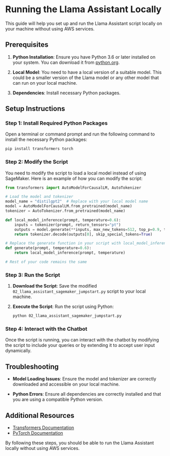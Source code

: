 # Running the Llama Assistant Locally

This guide will help you set up and run the Llama Assistant script locally on your machine without using AWS services.

## Prerequisites

1. **Python Installation**: Ensure you have Python 3.6 or later installed on your system. You can download it from [python.org](https://www.python.org/).

2. **Local Model**: You need to have a local version of a suitable model. This could be a smaller version of the Llama model or any other model that can run on your local machine.

3. **Dependencies**: Install necessary Python packages.

## Setup Instructions

### Step 1: Install Required Python Packages

Open a terminal or command prompt and run the following command to install the necessary Python packages:

```bash
pip install transformers torch
```

### Step 2: Modify the Script

You need to modify the script to load a local model instead of using SageMaker. Here is an example of how you can modify the script:

```python
from transformers import AutoModelForCausalLM, AutoTokenizer

# Load the model and tokenizer
model_name = "distilgpt2"  # Replace with your local model name
model = AutoModelForCausalLM.from_pretrained(model_name)
tokenizer = AutoTokenizer.from_pretrained(model_name)

def local_model_inference(prompt, temperature=0.6):
    inputs = tokenizer(prompt, return_tensors="pt")
    outputs = model.generate(**inputs, max_new_tokens=512, top_p=0.9, temperature=temperature)
    return tokenizer.decode(outputs[0], skip_special_tokens=True)

# Replace the generate function in your script with local_model_inference
def generate(prompt, temperature=0.6):
    return local_model_inference(prompt, temperature)

# Rest of your code remains the same
```

### Step 3: Run the Script

1. **Download the Script**: Save the modified `02_llama_assistant_sagemaker_jumpstart.py` script to your local machine.

2. **Execute the Script**: Run the script using Python:

   ```bash
   python 02_llama_assistant_sagemaker_jumpstart.py
   ```

### Step 4: Interact with the Chatbot

Once the script is running, you can interact with the chatbot by modifying the script to include your queries or by extending it to accept user input dynamically.

## Troubleshooting

- **Model Loading Issues**: Ensure the model and tokenizer are correctly downloaded and accessible on your local machine.

- **Python Errors**: Ensure all dependencies are correctly installed and that you are using a compatible Python version.

## Additional Resources

- [Transformers Documentation](https://huggingface.co/docs/transformers/index)
- [PyTorch Documentation](https://pytorch.org/docs/stable/index.html)

By following these steps, you should be able to run the Llama Assistant locally without using AWS services. 
